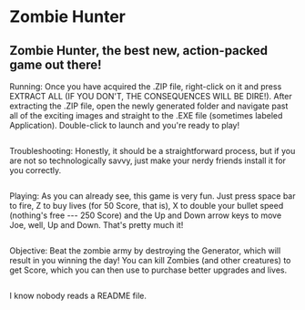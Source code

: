 # Zombie Hunter


## Zombie Hunter, the best new, action-packed game out there!

Running:
Once you have acquired the .ZIP file, right-click on it and press EXTRACT ALL (IF YOU DON'T, THE CONSEQUENCES WILL BE DIRE!).
After extracting the .ZIP file, open the newly generated folder and navigate past all of the exciting images and straight to the
.EXE file (sometimes labeled Application). Double-click to launch and you're ready to play!
```
```
Troubleshooting:
Honestly, it should be a straightforward process, but if you are not so technologically savvy, just make your nerdy friends
install it for you correctly. 
```
```
Playing:
As you can already see, this game is very fun. 
Just press space bar to fire, Z to buy lives (for 50 Score, that is), X to double your bullet speed (nothing's free --- 250 Score)
and the Up and Down arrow keys to move Joe, well, Up and Down. That's pretty much it!
```
```
Objective:
Beat the zombie army by destroying the Generator, which will result in you winning the day! You can kill Zombies (and other
creatures) to get Score, which you can then use to purchase better upgrades and lives. 
```
```
I know nobody reads a README file. 
```
